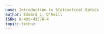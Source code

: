 ```yaml
---
name: Introduction to Statisctical Optics
author: Edward L. O'Neill
ISBN: 0-486-43578-4
topic: techno
---
```

